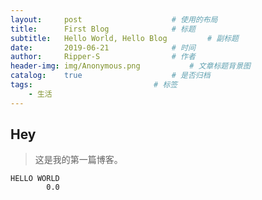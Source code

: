 ```yaml
---
layout:		post					# 使用的布局
title:		First Blog				# 标题
subtitle:	Hello World, Hello Blog			# 副标题
date:		2019-06-21				# 时间
author:		Ripper-S				# 作者
header-img:	img/Anonymous.png			# 文章标题背景图
catalog:	true					# 是否归档
tags:							# 标签
	- 生活
---
```


## Hey
>这是我的第一篇博客。

	HELLO WORLD
			0.0
